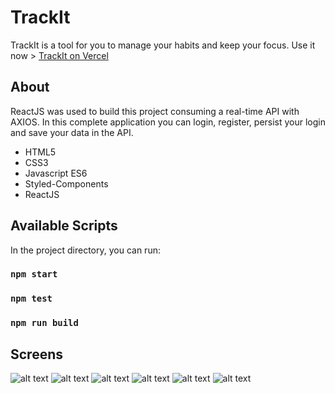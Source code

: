 # TrackIt

TrackIt is a tool for you to manage your habits and keep your focus. 
Use it now > [TrackIt on Vercel](trackit-roan-six.vercel.app)

## About

ReactJS was used to build this project consuming a real-time API with AXIOS.
In this complete application you can login, register, persist your login and save your data in the API.

- HTML5
- CSS3 
- Javascript ES6
- Styled-Components
- ReactJS

## Available Scripts

In the project directory, you can run:

### `npm start`

### `npm test`

### `npm run build`


## Screens
![alt text](https://i.imgur.com/zzGjW8H.png) ![alt text](https://i.imgur.com/aCfEa2Y.png)  ![alt text](https://i.imgur.com/jFUDjAP.png) ![alt text](https://i.imgur.com/XNus218.png)  ![alt text](https://i.imgur.com/iv81zU4.png) ![alt text](https://i.imgur.com/klOesHC.png)


